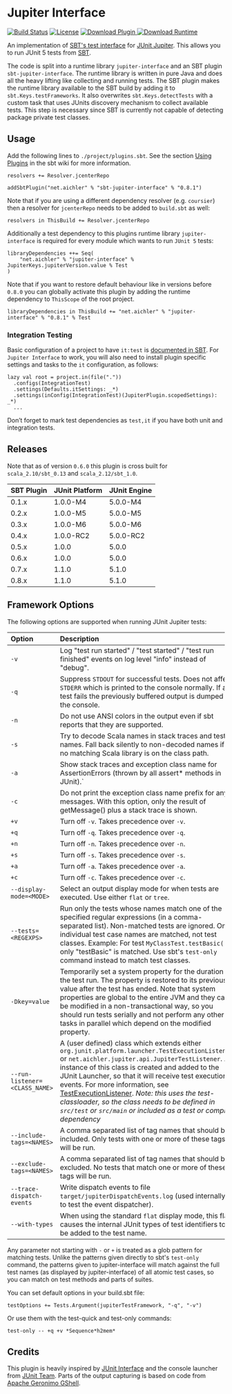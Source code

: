 Jupiter Interface
=================

[![Build Status](https://api.travis-ci.org/maichler/sbt-jupiter-interface.png?branch=master)](https://travis-ci.org/maichler/sbt-jupiter-interface)
[![License](https://img.shields.io/hexpm/l/plug.svg)](https://raw.githubusercontent.com/maichler/sbt-jupiter-interface/master/LICENSE)
 [ ![Download Plugin](https://api.bintray.com/packages/maichler/sbt-plugins/sbt-jupiter-interface/images/download.svg?version=0.8.1) ](https://bintray.com/maichler/sbt-plugins/sbt-jupiter-interface/0.8.1/link)
 [ ![Download Runtime](https://api.bintray.com/packages/maichler/maven/jupiter-interface/images/download.svg?version=0.8.1) ](https://bintray.com/maichler/maven/jupiter-interface/0.8.1/link)
 
An implementation of [SBT's test interface](https://github.com/sbt/test-interface) for [JUnit Jupiter](http://junit.org/junit5). This allows you to run JUnit 5 tests from [SBT](http://www.scala-sbt.org/).

The code is split into a runtime library `jupiter-interface` and an SBT plugin `sbt-jupiter-interface`. The runtime library is written in pure Java and does all the heavy lifting like collecting and running tests. The SBT plugin makes the runtime library available to the SBT build by adding it to `sbt.Keys.testFrameworks`. It also overwrites `sbt.Keys.detectTests` with a custom task that uses JUnits discovery mechanism to collect available tests. This step is necessary since SBT is currently not capable of detecting package private test classes.

## Usage

Add the following lines to `./project/plugins.sbt`. See the section [Using Plugins](http://www.scala-sbt.org/release/docs/Using-Plugins.html) in the sbt wiki for more information.

    resolvers += Resolver.jcenterRepo
    
    addSbtPlugin("net.aichler" % "sbt-jupiter-interface" % "0.8.1")
    
Note that if you are using a different dependency resolver (e.g. `coursier`) then a resolver for `jcenterRepo` needs to be added to `build.sbt` as well:

    resolvers in ThisBuild += Resolver.jcenterRepo
    
Additionally a test dependency to this plugins runtime library `jupiter-interface` is required for every module which wants to run `JUnit 5` tests:

    libraryDependencies ++= Seq(
        "net.aichler" % "jupiter-interface" % JupiterKeys.jupiterVersion.value % Test
    )

Note that if you want to restore default behaviour like in versions before `0.8.0` you can globally activate this plugin by adding the runtime dependency to `ThisScope` of the root project.

    libraryDependencies in ThisBuild += "net.aichler" % "jupiter-interface" % "0.8.1" % Test
    
### Integration Testing

Basic configuration of a project to have `it:test` is [documented in SBT](https://www.scala-sbt.org/0.13/docs/Testing.html#Integration+Tests). For `Jupiter Interface` to work, you will also need to install plugin specific settings and tasks to the `it` configuration, as follows:

```
lazy val root = project.in(file("."))
  .configs(IntegrationTest)
  .settings(Defaults.itSettings: _*)
  .settings(inConfig(IntegrationTest)(JupiterPlugin.scopedSettings): _*)
  ...
```
Don’t forget to mark test dependencies as `test,it` if you have both unit and integration tests.

## Releases

Note that as of version `0.6.0` this plugin is cross built for `scala_2.10/sbt_0.13` and `scala_2.12/sbt_1.0`.

 SBT Plugin      | JUnit Platform | JUnit Engine
:----------------|:---------------|:-------------
 0.1.x           | 1.0.0-M4       | 5.0.0-M4
 0.2.x           | 1.0.0-M5       | 5.0.0-M5
 0.3.x           | 1.0.0-M6       | 5.0.0-M6
 0.4.x           | 1.0.0-RC2      | 5.0.0-RC2
 0.5.x           | 1.0.0          | 5.0.0
 0.6.x           | 1.0.0          | 5.0.0
 0.7.x           | 1.1.0          | 5.1.0
 0.8.x           | 1.1.0          | 5.1.0
 
## Framework Options

The following options are supported when running JUnit Jupiter tests:

 Option                           | Description
:---------------------------------|:---------------------------------
 `-v`                             | Log "test run started" / "test started" / "test run finished" events on log level "info" instead of "debug".
 `-q`                             | Suppress `STDOUT` for successful tests. Does not affect `STDERR` which is printed to the console normally. If a test fails the previously buffered output is dumped to the console.
 `-n`                             | Do not use ANSI colors in the output even if sbt reports that they are supported.
 `-s`                             | Try to decode Scala names in stack traces and test names. Fall back silently to non-decoded names if no matching Scala library is on the class path.
 `-a`                             | Show stack traces and exception class name for AssertionErrors (thrown by all assert* methods in JUnit).`
 `-c`                             | Do not print the exception class name prefix for any messages. With this option, only the result of getMessage() plus a stack trace is shown.
 `+v`                             | Turn off `-v`. Takes precedence over `-v`.
 `+q`                             | Turn off `-q`. Takes precedence over `-q`.
 `+n`                             | Turn off `-n`. Takes precedence over `-n`.
 `+s`                             | Turn off `-s`. Takes precedence over `-s`.
 `+a`                             | Turn off `-a`. Takes precedence over `-a`.
 `+c`                             | Turn off `-c`. Takes precedence over `-c`.
 `--display-mode=<MODE>`          | Select an output display mode for when tests are executed. Use either `flat` or `tree`.
 `--tests=<REGEXPS>`              | Run only the tests whose names match one of the specified regular expressions (in a comma-separated list). Non-matched tests are ignored. Only individual test case names are matched, not test classes. Example: For test `MyClassTest.testBasic()` only "testBasic" is matched. Use sbt's `test-only` command instead to match test classes.
 `-Dkey=value`                    | Temporarily set a system property for the duration of the test run. The property is restored to its previous value after the test has ended. Note that system properties are global to the entire JVM and they can be modified in a non-transactional way, so you should run tests serially and not perform any other tasks in parallel which depend on the modified property.
 `--run-listener=<CLASS_NAME>`    | A (user defined) class which extends either `org.junit.platform.launcher.TestExecutionListener` or `net.aichler.jupiter.api.JupiterTestListener`. An instance of this class is created and added to the JUnit Launcher, so that it will receive test execution events. For more information, see [TestExecutionListener](http://junit.org/junit5/docs/current/api/org/junit/platform/launcher/TestExecutionListener.html). *Note: this uses the test-classloader, so the class needs to be defined in `src/test` or `src/main` or included as a test or compile dependency*
 `--include-tags=<NAMES>`         | A comma separated list of tag names that should be included. Only tests with one or more of these tags will be run.
 `--exclude-tags=<NAMES>`         | A comma separated list of tag names that should be excluded. No tests that match one or more of these tags will be run.
 `--trace-dispatch-events`        | Write dispatch events to file `target/jupiterDispatchEvents.log` (used internally to test the event dispatcher).
 `--with-types`                   | When using the standard `flat` display mode, this flag causes the internal JUnit types of test identifiers to be added to the test name.

Any parameter not starting with `-` or `+` is treated as a glob pattern for matching tests. Unlike the patterns given directly to sbt's `test-only` command, the patterns given to jupiter-interface will match against the full test names (as displayed by jupiter-interface) of all atomic test cases, so you can match on test methods and parts of suites.

You can set default options in your build.sbt file:

    testOptions += Tests.Argument(jupiterTestFramework, "-q", "-v")

Or use them with the test-quick and test-only commands:

    test-only -- +q +v *Sequence*h2mem*
    

## Credits

This plugin is heavily inspired by [JUnit Interface](https://github.com/sbt/junit-interface) and the console launcher from [JUnit Team](https://github.com/junit-team/junit5). Parts of the output capturing is based on code from [Apache Geronimo GShell](http://geronimo.apache.org/gshell/index.html).
